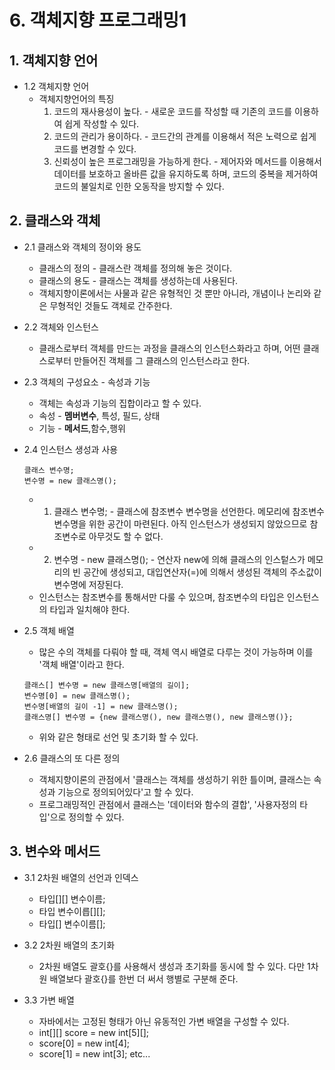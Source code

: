 # 6. 객체지향 프로그래밍1

## 1. 객체지향 언어

+ 1.2 객체지향 언어
  + 객체지향언어의 특징
    1. 코드의 재사용성이 높다. - 새로운 코드를 작성할 때 기존의 코드를 이용하여 쉽게 작성할 수 있다.
    2. 코드의 관리가 용이하다. - 코드간의 관계를 이용해서 적은 노력으로 쉽게 코드를 변경할 수 있다.
    3. 신뢰성이 높은 프로그래밍을 가능하게 한다. - 제어자와 메서드를 이용해서 데이터를 보호하고 올바른 값을 유지하도록 하며, 코드의 중복을 제거하여 코드의 불일치로 인한 오동작을 방지할 수 있다.
      
## 2. 클래스와 객체

+ 2.1 클래스와 객체의 정이와 용도
  + 클래스의 정의 - 클래스란 객체를 정의해 놓은 것이다.
  + 클래스의 용도 - 클래스는 객체를 생성하는데 사용된다.
  + 객체지향이론에서는 사물과 같은 유형적인 것 뿐만 아니라, 개념이나 논리와 같은 무형적인 것들도 객체로 간주한다.

+ 2.2 객체와 인스턴스
  + 클래스로부터 객체를 만드는 과정을 클래스의 인스턴스화라고 하며, 어떤 클래스로부터 만들어진 객체를 그 클래스의 인스턴스라고 한다.

+ 2.3 객체의 구성요소 - 속성과 기능
  + 객체는 속성과 기능의 집합이라고 할 수 있다.
  + 속성 - __멤버변수__, 특성, 필드, 상태
  + 기능 - __메서드__,함수,행위 

+ 2.4 인스턴스 생성과 사용
  ```
  클래스 변수명;
  변수명 = new 클래스명();
  ```
  + 1. 클래스 변수명; - 클래스에 참조변수 변수명을 선언한다. 메모리에 참조변수 변수명을 위한 공간이 마련된다. 아직 인스턴스가 생성되지 않았으므로 참조변수로 아무것도 할 수 없다.
  + 2. 변수명 - new 클래스명(); - 연산자 new에 의해 클래스의 인스텉스가 메모리의 빈 공간에 생성되고, 대입연산자(=)에 의해서 생성된 객체의 주소값이 변수명에 저장된다.
  + 인스턴스는 참조변수를 통해서만 다룰 수 있으며, 참조변수의 타입은 인스턴스의 타입과 일치해야 한다.

+ 2.5 객체 배열
  + 많은 수의 객체를 다뤄야 할 때, 객체 역시 배열로 다루는 것이 가능하며 이를 '객체 배열'이라고 한다.
  ```
  클래스[] 변수명 = new 클래스명[배열의 길이];
  변수명[0] = new 클래스명();
  변수명[배열의 길이 -1] = new 클래스명();
  클래스명[] 변수명 = {new 클래스명(), new 클래스명(), new 클래스명()};
  ```
  + 위와 같은 형태로 선언 및 초기화 할 수 있다.

+ 2.6 클래스의 또 다른 정의
  + 객체지향이론의 관점에서 '클래스는 객체를 생성하기 위한 틀이며, 클래스는 속성과 기능으로 정의되어있다'고 할 수 있다.
  + 프로그래밍적인 관점에서 클래스는 '데이터와 함수의 결합', '사용자정의 타입'으로 정의할 수 있다.
  
## 3. 변수와 메서드

+ 3.1 2차원 배열의 선언과 인덱스
  + 타입[][] 변수이름;
  + 타입 변수이릅[][];
  + 타입[] 변수이름[];

+ 3.2 2차원 배열의 초기화
  + 2차원 배열도 괄호{}를 사용해서 생성과 초기화를 동시에 할 수 있다. 다만 1차원 배열보다 괄호{}를 한번 더 써서 행별로 구분해 준다.

+ 3.3 가변 배열
  + 자바에서는 고정된 형태가 아닌 유동적인 가변 배열을 구성할 수 있다.
  + int[][] score = new int[5][];
  + score[0] = new int[4];
  + score[1] = new int[3]; etc...
